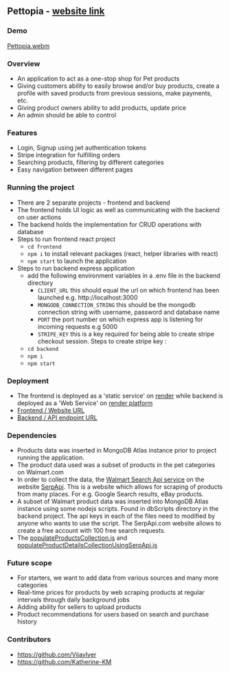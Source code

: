 ## Pettopia - [website link](https://pettopia-frontend.onrender.com)

### Demo
[Pettopia.webm](https://user-images.githubusercontent.com/96846178/232263000-b4f80dcd-b2ad-49c6-8b60-a287d032886a.webm)


### Overview
- An application to act as a one-stop shop for Pet products
- Giving customers ability to easily browse and/or buy products, create a profile with saved products from previous sessions, make payments, etc.
- Giving product owners ability to add products, update price
- An admin should be able to control

### Features 
- Login, Signup using jwt authentication tokens
- Stripe integration for fulfilling orders
- Searching products, filtering by different categories
- Easy navigation between different pages

### Running the project
- There are 2 separate projects - frontend and backend
- The frontend holds UI logic as well as communicating with the backend on user actions
- The backend holds the implementation for CRUD operations with database
- Steps to run frontend react project
  - `cd frontend`
  - `npm i` to install relevant packages (react, helper libraries with react)
  - `npm start` to launch the application
- Steps to run backend express application
  - add the following environment variables in a .env file in the backend directory
    - `CLIENT_URL` this should equal the url on which frontend has been launched e.g. http://localhost:3000
    - `MONGODB_CONNECTION_STRING` this should be the mongodb connection string with username, password and database name
    - `PORT` the port number on which express app is listening for incoming requests e.g 5000
    - `STRIPE_KEY` this is a key required for being able to create stripe checkout session. Steps to create stripe key :
  - `cd backend`
  - `npm i`
  - `npm start`

### Deployment
- The frontend is deployed as a 'static service' on [render](https://render.com/docs/static-sites) while backend is deployed as a 'Web Service' on [render platform](https://render.com/docs/web-services)
- [Frontend / Website URL](https://pettopia-frontend.onrender.com)
- [Backend / API endpoint URL](https://pettopia-backend.onrender.com)

### Dependencies
- Products data was inserted in MongoDB Atlas instance prior to project running the application. 
- The product data used was a subset of products in the pet categories on Walmart.com
- In order to collect the data, the [Walmart Search Api service](https://serpapi.com/walmart-search-api) on the website [SerpApi](https://serpapi.com/walmart-search-api). This is a website which allows for scraping of products from many places. For e.g. Google Search results, eBay products. 
- A subset of Walmart product data was inserted into MongoDB Atlas instance using some nodejs scripts. Found in dbScripts directory in the backend project. The api keys in each of the files need to modified by anyone who wants to use the script. The SerpApi.com website allows to create a free account with 100 free search requests. 
- The [populateProductsCollection.js](https://github.com/chingu-voyages/v43-tier3-team-41/blob/issue-63/add-documentation-in-readme/pettopia-backend/dbScripts/populateProductsCollection.js) and [populateProductDetailsCollectionUsingSerpApi.js](https://github.com/chingu-voyages/v43-tier3-team-41/blob/issue-63/add-documentation-in-readme/pettopia-backend/dbScripts/populateProductDetailsCollectionUsingSerpApi.js)

### Future scope
- For starters, we want to add data from various sources and many more categories
- Real-time prices for products by web scraping products at regular intervals through daily background jobs
- Adding ability for sellers to upload products
- Product recommendations for users based on search and purchase history

### Contributors
- https://github.com/VijayIyer
- https://github.com/Katherine-KM
